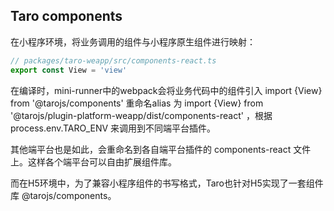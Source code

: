 ## Taro components
在小程序环境，将业务调用的组件与小程序原生组件进行映射：
```ts
// packages/taro-weapp/src/components-react.ts
export const View = 'view'
```

在编译时，mini-runner中的webpack会将业务代码中的组件引入 import {View} from '@tarojs/components' 重命名alias 为 import {View} from '@tarojs/plugin-platform-weapp/dist/components-react' ，根据 process.env.TARO_ENV 来调用到不同端平台插件。

其他端平台也是如此，会重命名到各自端平台插件的 components-react 文件上。这样各个端平台可以自由扩展组件库。

而在H5环境中，为了兼容小程序组件的书写格式，Taro也针对H5实现了一套组件库 @tarojs/components。
